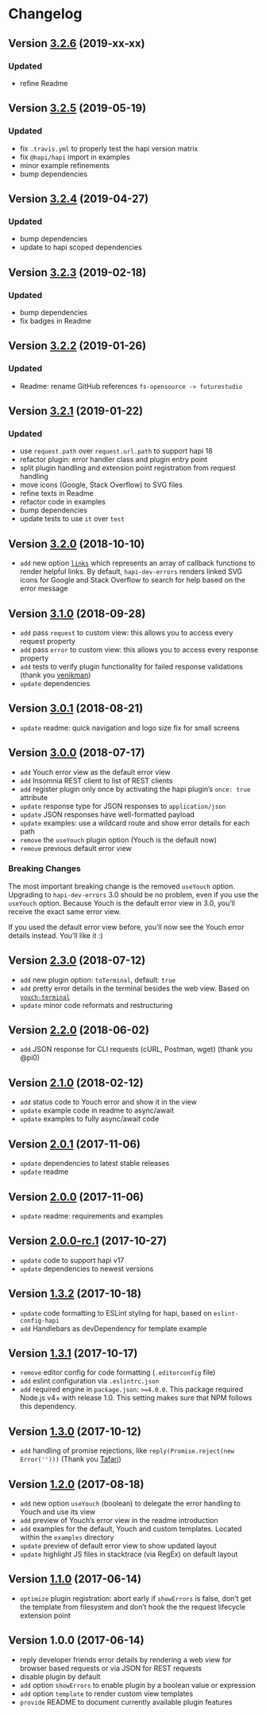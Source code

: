 # Changelog

## Version [3.2.6](https://github.com/futurestudio/hapi-dev-errors/compare/v3.2.5...v3.2.6) (2019-xx-xx)

### Updated
- refine Readme


## Version [3.2.5](https://github.com/futurestudio/hapi-dev-errors/compare/v3.2.4...v3.2.5) (2019-05-19)

### Updated
- fix `.travis.yml` to properly test the hapi version matrix
- fix `@hapi/hapi` import in examples
- minor example refinements
- bump dependencies


## Version [3.2.4](https://github.com/futurestudio/hapi-dev-errors/compare/v3.2.3...v3.2.4) (2019-04-27)

### Updated
- bump dependencies
- update to hapi scoped dependencies


## Version [3.2.3](https://github.com/futurestudio/hapi-dev-errors/compare/v3.2.2...v3.2.3) (2019-02-18)

### Updated
- bump dependencies
- fix badges in Readme


## Version [3.2.2](https://github.com/futurestudio/hapi-dev-errors/compare/v3.2.1...v3.2.2) (2019-01-26)

### Updated
- Readme: rename GitHub references `fs-opensource -> futurestudio`


## Version [3.2.1](https://github.com/futurestudio/hapi-dev-errors/compare/v3.2.0...v3.2.1) (2019-01-22)

### Updated
- use `request.path` over `request.url.path` to support hapi 18
- refactor plugin: error handler class and plugin entry point
- split plugin handling and extension point registration from request handling
- move icons (Google, Stack Overflow) to SVG files
- refine texts in Readme
- refactor code in examples
- bump dependencies
- update tests to use `it` over `test`


## Version [3.2.0](https://github.com/futurestudio/hapi-dev-errors/compare/v3.1.0...v3.2.0) (2018-10-10)
- `add` new option [`links`](https://github.com/futurestudio/hapi-dev-errors#plugin-registration-options) which represents an array of callback functions to render helpful links. By default, `hapi-dev-errors` renders linked SVG icons for Google and Stack Overflow to search for help based on the error message


## Version [3.1.0](https://github.com/futurestudio/hapi-dev-errors/compare/v3.0.1...v3.1.0) (2018-09-28)
- `add` pass `request` to custom view: this allows you to access every request property
- `add` pass `error` to custom view: this allows you to access every response property
- `add` tests to verify plugin functionality for failed response validations (thank you [venikman](https://github.com/futurestudio/hapi-dev-errors/pull/6))
- `update` dependencies

## Version [3.0.1](https://github.com/futurestudio/hapi-dev-errors/compare/v3.0.0...v3.0.1) (2018-08-21)
- `update` readme: quick navigation and logo size fix for small screens


## Version [3.0.0](https://github.com/futurestudio/hapi-dev-errors/compare/v2.3.0...v3.0.0) (2018-07-17)
- `add` Youch error view as the default error view
- `add` Insomnia REST client to list of REST clients
- `add` register plugin only once by activating the hapi plugin’s `once: true` attribute
- `update` response type for JSON responses to `application/json`
- `update` JSON responses have well-formatted payload
- `update` examples: use a wildcard route and show error details for each path
- `remove` the `useYouch` plugin option (Youch is the default now)
- `remove` previous default error view

### Breaking Changes
The most important breaking change is the removed `useYouch` option. Upgrading to `hapi-dev-errors` 3.0 should be no problem, even if you use the `useYouch` option. Because Youch is the default error view in 3.0, you’ll receive the exact same error view.

If you used the default error view before, you’ll now see the Youch error details instead. You’ll like it :)


## Version [2.3.0](https://github.com/futurestudio/hapi-dev-errors/compare/v2.2.0...v2.3.0) (2018-07-12)
- `add` new plugin option: `toTerminal`, default: `true`
- `add` pretty error details in the terminal besides the web view. Based on [`youch-terminal`](https://github.com/poppinss/youch-terminal)
- `update` minor code reformats and restructuring


## Version [2.2.0](https://github.com/futurestudio/hapi-dev-errors/compare/v2.1.0...v2.2.0) (2018-06-02)
- `add` JSON response for CLI requests (cURL, Postman, wget) (thank you @pi0)


## Version [2.1.0](https://github.com/futurestudio/hapi-dev-errors/compare/v2.0.1...v2.1.0) (2018-02-12)
- `add` status code to Youch error and show it in the view
- `update` example code in readme to async/await
- `update` examples to fully async/await code


## Version [2.0.1](https://github.com/futurestudio/hapi-dev-errors/compare/v2.0.0...v2.0.1) (2017-11-06)
- `update` dependencies to latest stable releases
- `update` readme


## Version [2.0.0](https://github.com/futurestudio/hapi-dev-errors/compare/v2.0.0-rc.1...v2.0.0) (2017-11-06)
- `update` readme: requirements and examples


## Version [2.0.0-rc.1](https://github.com/futurestudio/hapi-dev-errors/compare/v1.3.2...v2.0.0-rc.1) (2017-10-27)
- `update` code to support hapi v17
- `update` dependencies to newest versions


## Version [1.3.2](https://github.com/futurestudio/hapi-dev-errors/compare/v1.3.1...v1.3.2) (2017-10-18)
- `update` code formatting to ESLint styling for hapi, based on `eslint-config-hapi`
- `add` Handlebars as devDependency for template example


## Version [1.3.1](https://github.com/futurestudio/hapi-dev-errors/compare/v1.3.0...v1.3.1) (2017-10-17)
- `remove` editor config for code formatting (`.editorconfig` file)
- `add` eslint configuration via `.eslintrc.json`
- `add` required engine in `package.json`: `>=4.0.0`. This package required Node.js v4+ with release 1.0. This setting makes sure that NPM follows this dependency.


## Version [1.3.0](https://github.com/futurestudio/hapi-dev-errors/compare/v1.2.0...v1.3.0) (2017-10-12)
- `add` handling of promise rejections, like `reply(Promise.reject(new Error('')))` (Thank you [Tafari](https://github.com/tafarij))


## Version [1.2.0](https://github.com/futurestudio/hapi-dev-errors/compare/v1.1.0...v1.2.0) (2017-08-18)
- `add` new option `useYouch` (boolean) to delegate the error handling to Youch and use its view
- `add` preview of Youch’s error view in the readme introduction
- `add` examples for the default, Youch and custom templates. Located within the `examples` directory
- `update` preview of default error view to show updated layout
- `update` highlight JS files in stacktrace (via RegEx) on default layout


## Version [1.1.0](https://github.com/futurestudio/hapi-dev-errors/compare/v1.0.0...v1.1.0) (2017-06-14)
- `optimize` plugin registration: abort early if `showErrors` is false, don’t get the template from filesystem and don’t hook the the request lifecycle extension point


## Version 1.0.0 (2017-06-14)
- reply developer friends error details by rendering a web view for browser based requests or via JSON for REST requests
- disable plugin by default
- `add` option `showErrors` to enable plugin by a boolean value or expression
- `add` option `template` to render custom view templates
- `provide` README to document currently available plugin features
